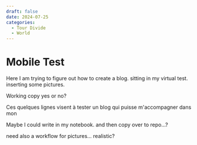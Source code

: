 ```yaml
---
draft: false 
date: 2024-07-25 
categories:
  - Tour Divide
  - World
---
```


# Mobile Test

Here I am trying to figure out how to create a blog.
sitting in my virtual test.
inserting some pictures.

Working copy yes or no?

<!-- more -->
Ces quelques lignes visent à tester un blog qui puisse m'accompagner dans mon

Maybe I could write in my notebook.
and then copy over to repo...?

need also a workflow for pictures...
realistic?


